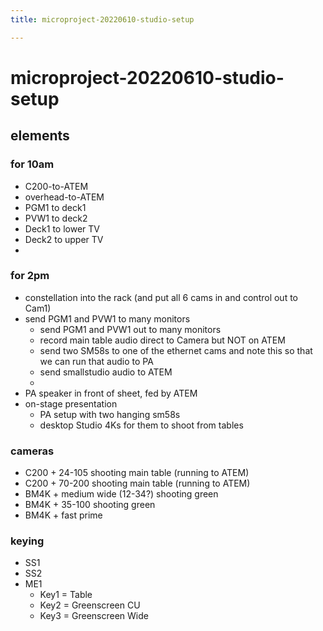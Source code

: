 ```yaml
---
title: microproject-20220610-studio-setup

---
```


# microproject-20220610-studio-setup

## elements

### for 10am

- C200-to-ATEM
- overhead-to-ATEM
- PGM1 to deck1
- PVW1 to deck2
- Deck1 to lower TV
- Deck2 to upper TV
- 


### for 2pm 

- constellation into the rack (and put all 6 cams in and control out to Cam1)
- send PGM1 and PVW1 to many monitors
    - send PGM1 and PVW1 out to many monitors
    - record main table audio direct to Camera but NOT on ATEM
    - send two SM58s to one of the ethernet cams and note this so that we can run that audio to PA
    - send smallstudio audio to ATEM
    - 
- PA speaker in front of sheet, fed by ATEM
- on-stage presentation
    - PA setup with two hanging sm58s
    - desktop Studio 4Ks for them to shoot from tables


### cameras
- C200 + 24-105 shooting main table (running to ATEM)
- C200 + 70-200 shooting main table (running to ATEM)
- BM4K + medium wide (12-34?) shooting green
- BM4K + 35-100 shooting green
- BM4K + fast prime 


### keying
- SS1
- SS2
- ME1
    - Key1 = Table
    - Key2 = Greenscreen CU
    - Key3 = Greenscreen Wide